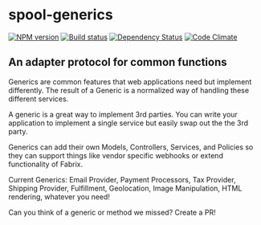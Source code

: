 # spool-generics

[![NPM version][npm-image]][npm-url]
[![Build status][ci-image]][ci-url]
[![Dependency Status][daviddm-image]][daviddm-url]
[![Code Climate][codeclimate-image]][codeclimate-url]

## An adapter protocol for common functions

Generics are common features that web applications need but implement differently. The result of a Generic is a normalized way of handling these different services.

A generic is a great way to implement 3rd parties. You can write your application to implement a single service but easily swap out the the 3rd party.

Generics can add their own Models, Controllers, Services, and Policies so they can support things like vendor specific webhooks or extend functionality of Fabrix.

Current Generics: Email Provider, Payment Processors, Tax Provider, Shipping Provider, Fulfillment, Geolocation, Image Manipulation, HTML rendering, whatever you need!

Can you think of a generic or method we missed? Create a PR!

[npm-image]: https://img.shields.io/npm/v/@fabrix/spool-generics.svg?style=flat-square
[npm-url]: https://npmjs.org/package/@fabrix/spool-generics
[ci-image]: https://img.shields.io/circleci/project/github/fabrix-app/spool-generics/master.svg
[ci-url]: https://circleci.com/gh/fabrix-app/spool-generics/tree/master
[daviddm-image]: http://img.shields.io/david/fabrix-app/spool-generics.svg?style=flat-square
[daviddm-url]: https://david-dm.org/fabrix-app/spool-generics
[codeclimate-image]: https://img.shields.io/codeclimate/github/fabrix-app/spool-generics.svg?style=flat-square
[codeclimate-url]: https://codeclimate.com/github/fabrix-app/spool-generics

